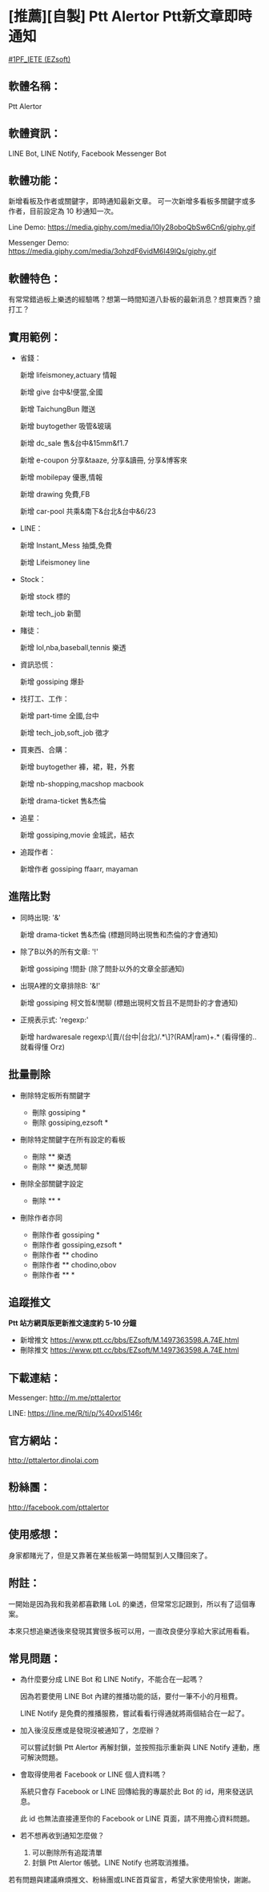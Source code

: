 # \[推薦\][自製] Ptt Alertor Ptt新文章即時通知

[#1PF_IETE (EZsoft)](!https://www.ptt.cc/bbs/EZsoft/M.1497363598.A.74E.html)

## 軟體名稱：

Ptt Alertor

## 軟體資訊：

LINE Bot, LINE Notify, Facebook Messenger Bot

## 軟體功能：

新增看板及作者或關鍵字，即時通知最新文章。
可一次新增多看板多關鍵字或多作者，目前設定為 10 秒通知一次。

Line Demo:
https://media.giphy.com/media/l0Iy28oboQbSw6Cn6/giphy.gif

Messenger Demo:
https://media.giphy.com/media/3ohzdF6vidM6I49lQs/giphy.gif

## 軟體特色：

有常常錯過板上樂透的經驗嗎？想第一時間知道八卦板的最新消息？想買東西？搶打工？

## 實用範例：

* 省錢：

  新增 lifeismoney,actuary 情報

  新增 give 台中&!便當,全國

  新增 TaichungBun 贈送

  新增 buytogether 吸管&玻璃

  新增 dc_sale 售&台中&15mm&f1.7

  新增 e-coupon 分享&taaze, 分享&讀冊, 分享&博客來

  新增 mobilepay 優惠,情報

  新增 drawing 免費,FB

  新增 car-pool 共乘&南下&台北&台中&6/23

* LINE：

  新增 Instant_Mess 抽獎,免費

  新增 Lifeismoney line

* Stock：

  新增 stock 標的

  新增 tech_job 新聞

* 賭徒：

  新增 lol,nba,baseball,tennis 樂透

* 資訊恐慌：

  新增 gossiping 爆卦

* 找打工、工作：

  新增 part-time 全國,台中

  新增 tech_job,soft_job 徵才

* 買東西、合購：

  新增 buytogether 褲，裙，鞋，外套

  新增 nb-shopping,macshop macbook

  新增 drama-ticket 售&杰倫

* 追星：

  新增 gossiping,movie 金城武，結衣

* 追蹤作者：

  新增作者 gossiping ffaarr, mayaman

## 進階比對

* 同時出現: '&'

  新增 drama-ticket 售&杰倫
  (標題同時出現售和杰倫的才會通知)

* 除了B以外的所有文章: '!'

  新增 gossiping !問卦
  (除了問卦以外的文章全部通知)

* 出現A裡的文章排除B: '&!'

  新增 gossiping 柯文哲&!閒聊
  (標題出現柯文哲且不是問卦的才會通知)

* 正規表示式: 'regexp:'

  新增 hardwaresale regexp:\\[賣/(台中|台北)/.\*\\]?\(RAM|ram\)+.*
  (看得懂的.. 就看得懂 Orz)

## 批量刪除

* 刪除特定板所有關鍵字
  * 刪除 gossiping *
  * 刪除 gossiping,ezsoft *

* 刪除特定關鍵字在所有設定的看板
  * 刪除 ** 樂透
  * 刪除 ** 樂透,閒聊

* 刪除全部關鍵字設定
  * 刪除 ** *

* 刪除作者亦同
  * 刪除作者 gossiping *
  * 刪除作者 gossiping,ezsoft *
  * 刪除作者 ** chodino
  * 刪除作者 ** chodino,obov
  * 刪除作者 ** *

## 追蹤推文

**Ptt 站方網頁版更新推文速度約 5-10 分鐘**

* 新增推文 https://www.ptt.cc/bbs/EZsoft/M.1497363598.A.74E.html
* 刪除推文 https://www.ptt.cc/bbs/EZsoft/M.1497363598.A.74E.html

## 下載連結：

Messenger: http://m.me/pttalertor

LINE: https://line.me/R/ti/p/%40vxl5146r

## 官方網站：

http://pttalertor.dinolai.com

## 粉絲團：

http://facebook.com/pttalertor

## 使用感想：

身家都賭光了，但是又靠著在某些板第一時間幫到人又賺回來了。

## 附註：

一開始是因為我和我弟都喜歡賭 LoL 的樂透，但常常忘記跟到，所以有了這個專案。

本來只想追樂透後來發現其實很多板可以用，一直改良便分享給大家試用看看。

## 常見問題：

* 為什麼要分成 LINE Bot 和 LINE Notify，不能合在一起嗎？

  因為若要使用 LINE Bot 內建的推播功能的話，要付一筆不小的月租費。

  LINE Notify 是免費的推播服務，嘗試看看行得通就將兩個結合在一起了。

* 加入後沒反應或是發現沒被通知了，怎麼辦？

  可以嘗試封鎖 Ptt Alertor 再解封鎖，並按照指示重新與 LINE Notify 連動，應可解決問題。

* 會取得使用者 Facebook or LINE 個人資料嗎？

  系統只會存 Facebook or LINE 回傳給我的專屬於此 Bot 的 id，用來發送訊息。

  此 id 也無法直接連至你的 Facebook or LINE 頁面，請不用擔心資料問題。

* 若不想再收到通知怎麼做？
  1. 可以刪除所有追蹤清單
  1. 封鎖 Ptt Alertor 帳號。LINE Notify 也將取消推播。

若有問題與建議麻煩推文、粉絲團或LINE首頁留言，希望大家使用愉快，謝謝。